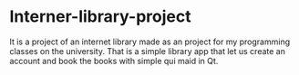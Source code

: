 # Interner-library-project
It is a project of an internet library made as an project for my programming classes on the university.
That is a simple library app that let us create an account and book the books with simple qui maid in Qt.

